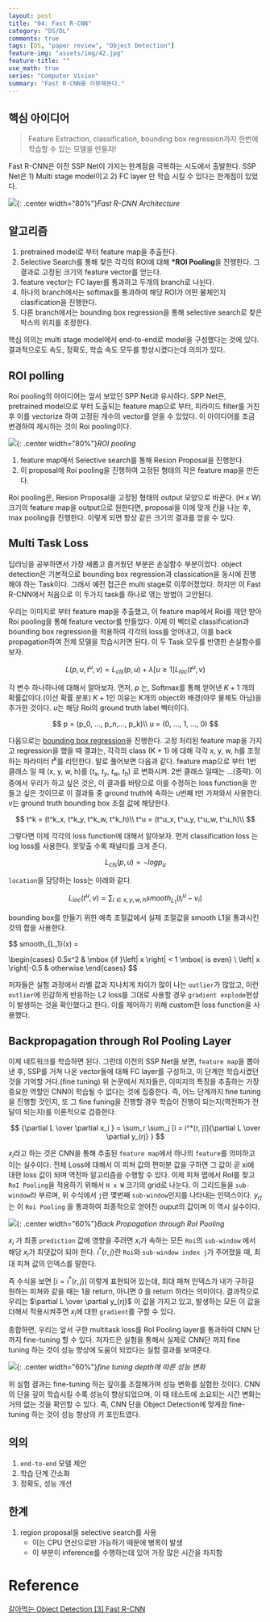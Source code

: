 ```yaml
---
layout: post
title: "04: Fast R-CNN"
category: "DS/DL"
comments: true
tags: [DS, "paper review", "Object Detection"]
feature-img: "assets/img/42.jpg"
feature-title: ""
use_math: true
series: "Computer Vision"
summary: "Fast R-CNN을 리뷰해본다."
---
```


## 핵심 아이디어

> Feature Extraction, classification, bounding box regression까지 한번에 학습할 수 있는 모델을 만들자!

Fast R-CNN은 이전 SSP Net이 가지는 한계점을 극복하는 시도에서 출발한다. SSP Net은 1) Multi stage model이고 2) FC layer 만 학습 시킬 수 있다는 한계점이 있었다.

![](https://media.geeksforgeeks.org/wp-content/uploads/20200219160147/fast-RCNN1.png){: .center width="80%"}_Fast R-CNN Architecture_

## 알고리즘

1. pretrained model로 부터 feature map을 추출한다.
2. Selective Search를 통해 찾은 각각의 ROI에 대해 **\*ROI Pooling**을 진행한다. 그 결과로 고정된 크기의 feature vector를 얻는다.
3. feature vector는 FC layer를 통과하고 두개의 branch로 나뉜다.
4. 하나의 branch에서는 softmax를 통과하여 해당 ROI가 어떤 물체인지 clasification을 진행한다.
5. 다른 branch에서는 bounding box regression을 통해 selective search로 찾은 박스의 위치를 조정한다.

핵심 의의는 multi stage model에서 end-to-end로 model을 구성했다는 것에 있다. 결과적으로도 속도, 정확도, 학습 속도 모두를 향상시켰다는데 의의가 있다.

## ROI polling

Roi pooling의 아이디어는 앞서 보았던 SPP Net과 유사하다. SPP Net은, pretrained model으로 부터 도출되는 feature map으로 부터, 피라미드 filter를 거친 후 이를 vectorize 하여 고정된 개수의 vector를 얻을 수 있었다. 이 아이디어를 조금 변경하여 제시하는 것이 Roi pooling이다.

![](https://img1.daumcdn.net/thumb/R1280x0/?scode=mtistory2&fname=https%3A%2F%2Fblog.kakaocdn.net%2Fdn%2FmF4V0%2FbtqAVGST2nx%2FNhjfsG6vd89TgIK5bn2Ha0%2Fimg.png){: .center width="80%"}_ROI pooling_

1. feature map에서 Selective search를 통해 Resion Proposal을 진행한다.
2. 이 proposal에 Roi pooling을 진행하여 고정된 형태의 작은 feature map을 만든다.

Roi pooling은, Resion Proposal을 고정된 형태의 output 모양으로 바꾼다. (H x W) 크기의 feature map을 output으로 원한다면, proposal을 이에 맞게 칸을 나눈 후, max pooling을 진행한다. 이렇게 되면 항상 같은 크기의 결과를 얻을 수 있다.

## Multi Task Loss

딥러닝을 공부하면서 가장 새롭고 즐거웠던 부분은 손실함수 부분이었다. object detection은 기본적으로 bounding box regression과 classication을 동시에 진행해야 하는 Task이다. 그래서 예전 접근은 multi stage로 이루어졌었다. 하지만 이 Fast R-CNN에서 처음으로 이 두가지 task를 하나로 엮는 방법이 고안된다.

우리는 이미지로 부터 feature map을 추출했고, 이 feature map에서 Roi를 제안 받아 Roi pooling을 통해 feature vector를 만들었다. 이제 이 벡터로 classification과 bounding box regression을 적용하여 각각의 loss를 얻어내고, 이를 back propagation하여 전체 모델을 학습시키면 된다. 이 두 Task 모두를 반영한 손실함수를 보자.

$$
L(p, u, t^u, v) = L_{cls}(p, u) + \lambda[u \ge 1]L_{loc}(t^u, v)
$$

각 변수 하나하나에 대해서 알아보자. 먼저, $p$ 는, Softmax를 통해 얻어낸 $K+1$ 개의 확률값이다.(이산 확률 분포) $K+1$인 이유는 K개의 object와 배경(아무 물체도 아님)을 추가한 것이다. $u$는 해당 Roi의 ground truth label 벡터이다.

$$
p = (p_0, ..., p_n,..., p_k)\\
u = (0, ..., 1, ..., 0)
$$

다음으로는 [bounding box regression](https://wansook0316.github.io/ds/dl/2020/09/02/PaperReview-01-RCNN.html)을 진행한다. 고정 처리된 feature map을 가지고 regression을 했을 때 결과는, 각각의 class (K + 1) 에 대해 각각 x, y, w, h를 조정하는 파라미터 $t^k$를 리턴한다. 말로 풀어보면 다음과 같다. feature map으로 부터 1번 클래스 일 때 (x, y, w, h)를 ($t_x$, $t_y$, $t_w$, $t_h$) 로 변화시켜. 2번 클래스 일때는 ...(중략). 이 중에서 우리가 하고 싶은 것은, 이 결과를 바탕으로 이를 수정하는 loss function을 만들고 싶은 것이므로 이 결과들 중 ground truth에 속하는 u번째 t만 가져와서 사용한다. $v$는 ground truth bounding box 조절 값에 해당한다.

$$
t^k = (t^k_x, t^k_y, t^k_w, t^k_h)\\
t^u = (t^u_x, t^u_y, t^u_w, t^u_h)\\
$$

그렇다면 이제 각각의 loss function에 대해서 알아보자. 먼저 classification loss 는 log loss를 사용한다. 못맞출 수록 패널티를 크게 준다.

$$
L_{cls}(p, u) = -logp_u
$$

`location`을 담당하는 loss는 아래와 같다.

$$
L_{loc}(t^u, v) = \sum_{i \in {x, y, w, h}}smooth_{L_1}(t^u_i - v_i)
$$

bounding box를 만들기 위한 예측 조절값에서 실제 조절값을 smooth L1을 통과시킨 것의 합을 사용한다.

$$
smooth_{L_1}(x) =

\begin{cases}
0.5x^2 & \mbox {if }\left| x \right| < 1 \mbox{ is even} \\
\left| x \right|-0.5 & otherwise
\end{cases}
$$

저자들은 실험 과정에서 라벨 값과 지나치게 차이가 많이 나는 `outlier`가 많았고, 이런 `outlier`에 민감하게 반응하는 L2 loss를 그대로 사용할 경우 `gradient explode`현상이 발생하는 것을 확인했다고 한다. 이를 제어하기 위해 custom한 loss function을 사용했다.

## Backpropagation through RoI Pooling Layer

이제 네트워크를 학습하면 된다. 그런데 이전의 SSP Net을 보면, `feature map`을 뽑아낸 후, SSP를 거쳐 나온 vector들에 대해 FC layer를 구성하고, 이 단계만 학습시켰던 것을 기억할 거다.(fine tuning) 위 논문에서 저자들은, 이미지의 특징을 추출하는 가장 중요한 역할인 CNN이 학습될 수 없다는 것에 집중한다. 즉, 어느 단계까지 fine tuning을 진행할 것인지, 또 그 fine funing을 진행할 경우 학습이 진행이 되는지(역전파가 전달이 되는지)를 이론적으로 검증한다.

$$
{\partial L \over \partial x_i } = \sum_r \sum_j [i = i^*(r, j)]{\partial L \over \partial y_{rj} }
$$

$x_i$라고 하는 것은 CNN을 통해 추출된 `feature map`에서 하나의 `feature`를 의미하고 이는 실수이다. 전체 Loss에 대해서 이 피쳐 값의 편미분 값을 구하면 그 값이 곧 xi에 대한 loss 값이 되며 역전파 알고리즘을 수행할 수 있다. 이제 피쳐 맵에서 RoI를 찾고 `RoI Pooling`을 적용하기 위해서 `H x W` 크기의 grid로 나눈다. 이 그리드들을 `sub-window`라 부르며, 위 수식에서 `j`란 몇번째 `sub-window`인지를 나타내는 인덱스이다. $y_{rj}$는 이 `Roi Pooling` 을 통과하여 최종적으로 얻어진 ouput의 값이며 이 역시 실수이다.

![](https://img1.daumcdn.net/thumb/R1280x0/?scode=mtistory2&fname=https%3A%2F%2Fblog.kakaocdn.net%2Fdn%2FcHlzBy%2FbtqAThsNYhK%2FVKc46d2mKurHG7foMCN2wk%2Fimg.png){: .center width="60%"}_Back Propagation through RoI Pooling_

$x_i$ 가 최종 `prediction` 값에 영향을 주려면 $x_i$가 속하는 모든 `Roi`의 `sub-window` 에서 해당 $x_i$가 최댓값이 되야 한다. $i^*(r, j)$란 `Roi`와 `sub-window index j`가 주어졌을 때, 최대 피쳐 값의 인덱스를 말한다.

즉 수식을 보면 $[i = i^*(r, j)]$ 이렇게 표현되어 있는데, 최대 패쳐 인덱스가 내가 구하길 원하는 피쳐와 같을 때는 1을 return, 아니면 0 을 return 하라는 의미이다. 결과적으로 우리는 $\partial L \over \partial y_{rj}$ 이 값을 가지고 있고, 발생하는 모든 이 값을 더해서 적용시켜주면 $x_i$에 대한 `gradient`를 구할 수 있다.

종합하면, 우리는 앞서 구한 multitask loss를 RoI Pooling layer를 통과하여 CNN 단까지 fine-tuning 할 수 있다. 저자드은 실험을 통해서 실제로 CNN단 까지 fine tuning 하는 것이 성능 향상에 도움이 되었다는 실험 결과를 보여준다.

![](https://img1.daumcdn.net/thumb/R1280x0/?scode=mtistory2&fname=https%3A%2F%2Fblog.kakaocdn.net%2Fdn%2FbadZIp%2FbtqAVIwqRP6%2FW9hTlTIcKm6JNlFDTsWf4K%2Fimg.png){: .center width="60%"}_fine tuning depth에 따른 성능 변화_

위 실험 결과는 fine-tuning 하는 깊이를 조절해가며 성능 변화를 실험한 것이다. CNN의 단을 깊이 학습시킬 수록 성능이 향상되었으며, 이 때 테스트에 소요되는 시간 변화는 거의 없는 것을 확인할 수 있다. 즉, CNN 단을 Object Detection에 맞게끔 fine-tuning 하는 것이 성능 향상의 키 포인트였다.

## 의의

1. `end-to-end` 모델 제안
2. 학습 단계 간소화
3. 정확도, 성능 개선

## 한계

1. region proposal을 selective search를 사용
   - 이는 CPU 연산으로만 가능하기 때문에 병목이 발생
   - 이 부분이 inference를 수행하는데 있어 가장 많은 시간을 차지함

# Reference

[갈아먹는 Object Detection [3] Fast R-CNN](https://yeomko.tistory.com/15?category=888201)
